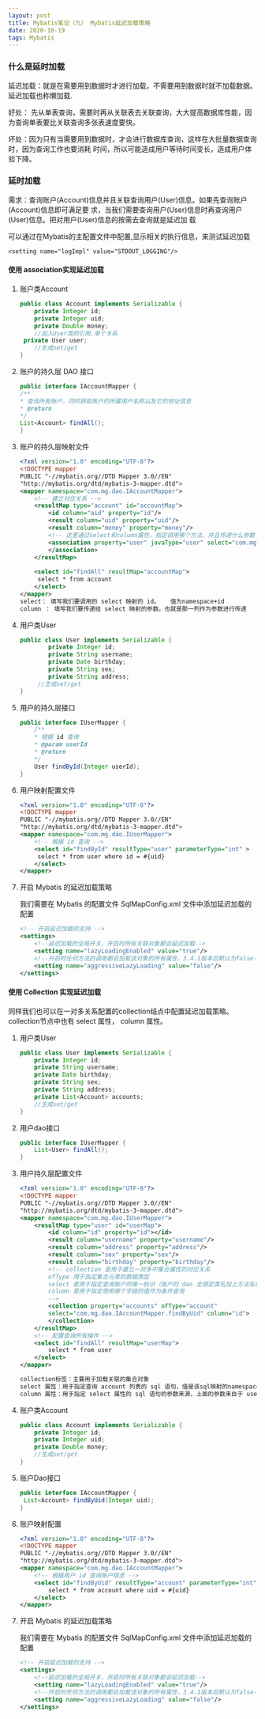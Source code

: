 ```yaml
---
layout: post
title: Mybatis笔记（九） Mybatis延迟加载策略
date: 2020-10-19
tags: Mybatis
---
```


### 什么是延时加载

延迟加载：就是在需要用到数据时才进行加载，不需要用到数据时就不加载数据。延迟加载也称懒加载.

好处： 先从单表查询，需要时再从关联表去关联查询，大大提高数据库性能，因为查询单表要比关联查询多张表速度要快。

坏处：因为只有当需要用到数据时，才会进行数据库查询，这样在大批量数据查询时，因为查询工作也要消耗
时间，所以可能造成用户等待时间变长，造成用户体验下降。 

### 延时加载

需求：查询账户(Account)信息并且关联查询用户(User)信息。如果先查询账户(Account)信息即可满足要
求，当我们需要查询用户(User)信息时再查询用户(User)信息。把对用户(User)信息的按需去查询就是延迟加
载 

可以通过在Mybatis的主配置文件中配置,显示相关的执行信息，来测试延迟加载

```
<setting name="logImpl" value="STDOUT_LOGGING"/>
```

#### 使用 association实现延迟加载 

1. 账户类Account

   ```java
   public class Account implements Serializable {
       private Integer id;
       private Integer uid;
       private Double money;
       //加入User类的引用,单个关系
   	private User user;
       //生成set/get
   }
   ```

2. 账户的持久层 DAO 接口 

   ```java
   public interface IAccountMapper {
   /**
   * 查询所有账户，同时获取账户的所属用户名称以及它的地址信息
   * @return
   */
   List<Account> findAll();
   }
   ```

3. 账户的持久层映射文件 

   ```xml
   <?xml version="1.0" encoding="UTF-8"?>
   <!DOCTYPE mapper
   PUBLIC "-//mybatis.org//DTD Mapper 3.0//EN"
   "http://mybatis.org/dtd/mybatis-3-mapper.dtd">
   <mapper namespace="com.mg.dao.IAccountMapper">
       <!-- 建立对应关系 -->
       <resultMap type="account" id="accountMap">
           <id column="aid" property="id"/>
           <result column="uid" property="uid"/>
           <result column="money" property="money"/>
           <!-- 这里通过select和column属性，指定调用哪个方法，并且传递什么参数 -->
           <association property="user" javaType="user" select="com.mg.dao.IUserMapper.findById" 			column="uid">
           </association>
       </resultMap>
       
       <select id="findAll" resultMap="accountMap">
       	select * from account
       </select>
   </mapper>
   select： 填写我们要调用的 select 映射的 id。   值为namespace+id
   column ： 填写我们要传递给 select 映射的参数。也就是那一列作为参数进行传递
   ```

4. 用户类User

   ```java
   public class User implements Serializable {
           private Integer id;
           private String username;
           private Date birthday;
           private String sex;
           private String address;
       	//生成set/get
   }
   ```
   
   

5. 用户的持久层接口

   ```java
   public interface IUserMapper {
       /**
       * 根据 id 查询
       * @param userId
       * @return
       */
       User findById(Integer userId);
   }
   ```

6. 用户映射配置文件

   ```xml
   <?xml version="1.0" encoding="UTF-8"?>
   <!DOCTYPE mapper
   PUBLIC "-//mybatis.org//DTD Mapper 3.0//EN"
   "http://mybatis.org/dtd/mybatis-3-mapper.dtd">
   <mapper namespace="com.mg.dao.IUserMapper">
       <!-- 根据 id 查询 -->
       <select id="findById" resultType="user" parameterType="int" >
       	select * from user where id = #{uid}
       </select>
   </mapper>
   ```

7. 开启 Mybatis 的延迟加载策略 

   我们需要在 Mybatis 的配置文件 SqlMapConfig.xml 文件中添加延迟加载的配置 

   ```xml
   <!-- 开启延迟加载的支持 -->
   <settings>
       <!--延迟加载的全局开关，开启时所有关联对象都会延迟加载-->
       <setting name="lazyLoadingEnabled" value="true"/>
       <!--开启时任何方法的调用都会加载该对象的所有属性，3.4.1版本后默认为false-->
       <setting name="aggressiveLazyLoading" value="false"/>
   </settings>
   ```


#### 使用 Collection 实现延迟加载 

同样我们也可以在一对多关系配置的collection结点中配置延迟加载策略。collection节点中也有 select 属性， column 属性。

1. 用户类User

   ```java
   public class User implements Serializable {
       private Integer id;
       private String username;
       private Date birthday;
       private String sex;
       private String address;
       private List<Account> accounts;
       //生成set/get
   }
   ```

2. 用户dao接口

   ```java
   public interface IUserMapper {
       List<User> findAll();
   }
   ```

3. 用户持久层配置文件

   ```xml
   <?xml version="1.0" encoding="UTF-8"?>
   <!DOCTYPE mapper
   PUBLIC "-//mybatis.org//DTD Mapper 3.0//EN"
   "http://mybatis.org/dtd/mybatis-3-mapper.dtd">
   <mapper namespace="com.mg.dao.IUserMapper">
       <resultMap type="user" id="userMap">
           <id column="id" property="id"></id>
           <result column="username" property="username"/>
           <result column="address" property="address"/>
           <result column="sex" property="sex"/>
           <result column="birthday" property="birthday"/>
           <!-- collection 是用于建立一对多中集合属性的对应关系
           ofType 用于指定集合元素的数据类型
           select 是用于指定查询账户的唯一标识（账户的 dao 全限定类名加上方法名称）
           column 是用于指定使用哪个字段的值作为条件查询
           -->
           <collection property="accounts" ofType="account"
           select="com.mg.dao.IAccountMapper.findByUid" column="id">
           </collection>
       </resultMap>
       <!-- 配置查询所有操作 -->
       <select id="findAll" resultMap="userMap">
           select * from user
       </select>
   </mapper>
   
   collection标签：主要用于加载关联的集合对象
   select 属性：用于指定查询 account 列表的 sql 语句，值是该sql映射的namespace+id
   column 属性：用于指定 select 属性的 sql 语句的参数来源，上面的参数来自于 user 的 id 列，所以就写成 id 这一个字段名了
   ```

4. 账户类Account

   ```java
   public class Account implements Serializable {
       private Integer id;
       private Integer uid;
       private Double money;
       //生成set/get
   }
   ```

5. 账户Dao接口

   ```java
   public interface IAccountMapper {
   	List<Account> findByUid(Integer uid);
   }
   ```

6. 账户映射配置

   ```xml
   <?xml version="1.0" encoding="UTF-8"?>
   <!DOCTYPE mapper
   PUBLIC "-//mybatis.org//DTD Mapper 3.0//EN"
   "http://mybatis.org/dtd/mybatis-3-mapper.dtd">
   <mapper namespace="com.mg.dao.IAccountMapper">
       <!-- 根据用户 id 查询账户信息 -->
       <select id="findByUid" resultType="account" parameterType="int">
           select * from account where uid = #{uid}
       </select>
   </mapper>
   ```

7. 开启 Mybatis 的延迟加载策略 

   我们需要在 Mybatis 的配置文件 SqlMapConfig.xml 文件中添加延迟加载的配置 

   ```xml
   <!-- 开启延迟加载的支持 -->
   <settings>
       <!--延迟加载的全局开关，开启时所有关联对象都会延迟加载-->
       <setting name="lazyLoadingEnabled" value="true"/>
       <!--开启时任何方法的调用都会加载该对象的所有属性，3.4.1版本后默认为false-->
       <setting name="aggressiveLazyLoading" value="false"/>
   </settings>
   ```

   